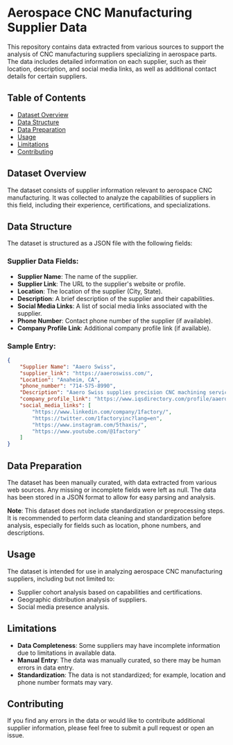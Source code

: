 # Aerospace CNC Manufacturing Supplier Data

This repository contains data extracted from various sources to support the analysis of CNC manufacturing suppliers specializing in aerospace parts. The data includes detailed information on each supplier, such as their location, description, and social media links, as well as additional contact details for certain suppliers.

## Table of Contents
- [Dataset Overview](#dataset-overview)
- [Data Structure](#data-structure)
- [Data Preparation](#data-preparation)
- [Usage](#usage)
- [Limitations](#limitations)
- [Contributing](#contributing)

## Dataset Overview
The dataset consists of supplier information relevant to aerospace CNC manufacturing. It was collected to analyze the capabilities of suppliers in this field, including their experience, certifications, and specializations.

## Data Structure
The dataset is structured as a JSON file with the following fields:

### Supplier Data Fields:
- **Supplier Name**: The name of the supplier.
- **Supplier Link**: The URL to the supplier's website or profile.
- **Location**: The location of the supplier (City, State).
- **Description**: A brief description of the supplier and their capabilities.
- **Social Media Links**: A list of social media links associated with the supplier.
- **Phone Number**: Contact phone number of the supplier (if available).
- **Company Profile Link**: Additional company profile link (if available).

### Sample Entry:
```json
{
    "Supplier Name": "Aaero Swiss",
    "supplier_link": "https://aaeroswiss.com/",
    "Location": "Anaheim, CA",
    "phone_number": "714-575-8990",
    "Description": "Aaero Swiss supplies precision CNC machining services with a quick turn-around for high or low volume orders in the Los Angeles, California area. Our dedicated and skilled employees are backed by their many years of combined CNC machining experience. We are well-known for our innovation in medical components machining and for our equipment being the cutting edge and top of the line.",
    "company_profile_link": "https://www.iqsdirectory.com/profile/aaero-swiss-54206/",
    "social_media_links": [
        "https://www.linkedin.com/company/1factory/",
        "https://twitter.com/1factoryinc?lang=en",
        "https://www.instagram.com/5thaxis/",
        "https://www.youtube.com/@1factory"
    ]
}
```

## Data Preparation
The dataset has been manually curated, with data extracted from various web sources. Any missing or incomplete fields were left as null. The data has been stored in a JSON format to allow for easy parsing and analysis.

**Note**:
This dataset does not include standardization or preprocessing steps. It is recommended to perform data cleaning and standardization before analysis, especially for fields such as location, phone numbers, and descriptions.

## Usage
The dataset is intended for use in analyzing aerospace CNC manufacturing suppliers, including but not limited to:

- Supplier cohort analysis based on capabilities and certifications.
- Geographic distribution analysis of suppliers.
- Social media presence analysis.

## Limitations
- **Data Completeness**: Some suppliers may have incomplete information due to limitations in available data.
- **Manual Entry**: The data was manually curated, so there may be human errors in data entry.
- **Standardization**: The data is not standardized; for example, location and phone number formats may vary.

## Contributing
If you find any errors in the data or would like to contribute additional supplier information, please feel free to submit a pull request or open an issue.
